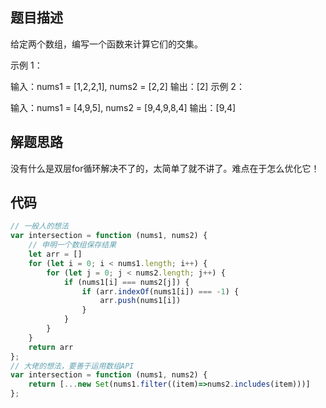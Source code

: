 ## 题目描述

给定两个数组，编写一个函数来计算它们的交集。

示例 1：

输入：nums1 = [1,2,2,1], nums2 = [2,2]
输出：[2]
示例 2：

输入：nums1 = [4,9,5], nums2 = [9,4,9,8,4]
输出：[9,4]

## 解题思路

没有什么是双层for循环解决不了的，太简单了就不讲了。难点在于怎么优化它！

## 代码

```js
// 一般人的想法
var intersection = function (nums1, nums2) {
    // 申明一个数组保存结果
    let arr = []
    for (let i = 0; i < nums1.length; i++) {
        for (let j = 0; j < nums2.length; j++) {
            if (nums1[i] === nums2[j]) {
                if (arr.indexOf(nums1[i]) === -1) {
                    arr.push(nums1[i])
                }
            }
        }
    }
    return arr
};
// 大佬的想法，要善于运用数组API
var intersection = function (nums1, nums2) {
    return [...new Set(nums1.filter((item)=>nums2.includes(item)))]
};
```